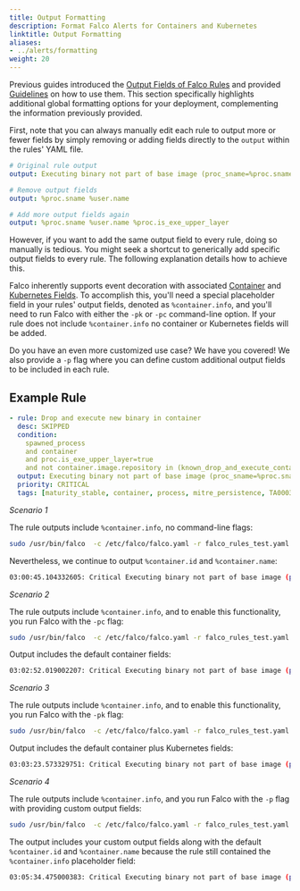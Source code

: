 ```yaml
---
title: Output Formatting
description: Format Falco Alerts for Containers and Kubernetes
linktitle: Output Formatting
aliases:
- ../alerts/formatting
weight: 20
---
```


Previous guides introduced the [Output Fields of Falco Rules](/docs/rules/basic-elements/#output) and provided [Guidelines](/docs/rules/style-guide/#output-fields) on how to use them. This section specifically highlights additional global formatting options for your deployment, complementing the information previously provided.

First, note that you can always manually edit each rule to output more or fewer fields by simply removing or adding fields directly to the `output` within the rules' YAML file.


```yaml
# Original rule output
output: Executing binary not part of base image (proc_sname=%proc.sname user=%user.name process=%proc.name proc_exepath=%proc.exepath parent=%proc.pname command=%proc.cmdline terminal=%proc.tty %container.info)

# Remove output fields
output: %proc.sname %user.name

# Add more output fields again
output: %proc.sname %user.name %proc.is_exe_upper_layer
```

However, if you want to add the same output field to every rule, doing so manually is tedious. You might seek a shortcut to generically add specific output fields to every rule. The following explanation details how to achieve this.

Falco inherently supports event decoration with associated [Container](https://falco.org/docs/reference/rules/supported-fields/#field-class-container) and [Kubernetes Fields](https://falco.org/docs/reference/rules/supported-fields/#field-class-k8s). To accomplish this, you'll need a special placeholder field in your rules' output fields, denoted as `%container.info`, and you'll need to run Falco with either the `-pk` or `-pc` command-line option. If your rule does not include `%container.info` no container or Kubernetes fields will be added.

Do you have an even more customized use case? We have you covered! We also provide a `-p` flag where you can define custom additional output fields to be included in each rule.

## Example Rule

```yaml
- rule: Drop and execute new binary in container
  desc: SKIPPED
  condition: 
    spawned_process
    and container
    and proc.is_exe_upper_layer=true 
    and not container.image.repository in (known_drop_and_execute_containers)
  output: Executing binary not part of base image (proc_sname=%proc.sname user=%user.name process=%proc.name proc_exepath=%proc.exepath parent=%proc.pname command=%proc.cmdline terminal=%proc.tty %container.info)
  priority: CRITICAL
  tags: [maturity_stable, container, process, mitre_persistence, TA0003, PCI_DSS_11.5.1]
```

*Scenario 1*

The rule outputs include `%container.info`, no command-line flags:

```bash 
sudo /usr/bin/falco  -c /etc/falco/falco.yaml -r falco_rules_test.yaml
```

Nevertheless, we continue to output `%container.id` and `%container.name`:

```bash
03:00:45.104332605: Critical Executing binary not part of base image (proc_sname=bash user=root process=sleep proc_exepath=/tmp/sleep parent=bash command=sleep 10000 terminal=34816 container_id=0fdb3cd5b5fc container_name=optimistic_newton)
```

*Scenario 2*

The rule outputs include `%container.info`, and to enable this functionality, you run Falco with the `-pc` flag:

```bash 
sudo /usr/bin/falco  -c /etc/falco/falco.yaml -r falco_rules_test.yaml -pc
```

Output includes the default container fields:

```bash
03:02:52.019002207: Critical Executing binary not part of base image (proc_sname=bash user=root process=sleep proc_exepath=/tmp/sleep parent=bash command=sleep 10000 terminal=34816 container_id=0fdb3cd5b5fc container_image=ubuntu container_image_tag=latest container_name=optimistic_newton)
```

*Scenario 3*

The rule outputs include `%container.info`, and to enable this functionality, you run Falco with the `-pk` flag:

```bash 
sudo /usr/bin/falco  -c /etc/falco/falco.yaml -r falco_rules_test.yaml -pk
```

Output includes the default container plus Kubernetes fields:

```bash
03:03:23.573329751: Critical Executing binary not part of base image (proc_sname=bash user=root process=sleep proc_exepath=/tmp/sleep parent=bash command=sleep 10000 terminal=34816 container_id=0fdb3cd5b5fc container_image=ubuntu container_image_tag=latest container_name=optimistic_newton k8s_ns=my_ns k8s_pod_name=my_pod_name)
```

*Scenario 4*

The rule outputs include `%container.info`, and you run Falco with the `-p` flag with providing custom output fields:

```bash 
sudo /usr/bin/falco  -c /etc/falco/falco.yaml -r falco_rules_test.yaml -p "k8s_pod_uid=%k8s.pod.uid proc_pexepath=%proc.pexepath"
```

The output includes your custom output fields along with the default `%container.id` and `%container.name` because the rule still contained the `%container.info` placeholder field:

```bash
03:05:34.475000383: Critical Executing binary not part of base image (proc_sname=bash user=root process=sleep proc_exepath=/tmp/sleep parent=bash command=sleep 10000 terminal=34816 container_id=0fdb3cd5b5fc container_name=optimistic_newton) k8s_pod_uid=my_pod_uid proc_pexepath=/usr/bin/bash
```

